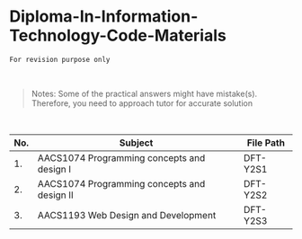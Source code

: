 # Diploma-In-Information-Technology-Code-Materials
`For revision purpose only`

<br/>

> Notes: Some of the practical answers might have mistake(s). Therefore, you need to approach tutor for accurate solution

<br/>

| **No.**  | **Subject** | **File Path** |
| ------------- | ------------- | ------------- |
|  1.  | AACS1074 Programming concepts and design I  | DFT-Y2S1  |
|  2.  | AACS1074 Programming concepts and design II  | DFT-Y2S2  |
|  3.  | AACS1193 Web Design and Development  | DFT-Y2S3  |



